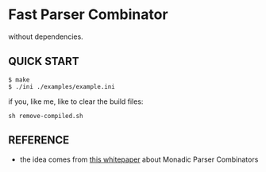 # Fast Parser Combinator

without dependencies.

## QUICK START

````
$ make
$ ./ini ./examples/example.ini

````

if you, like me, like to clear the build files:
````
sh remove-compiled.sh
````

## REFERENCE

- the idea comes from [this whitepaper](https://www.cs.nott.ac.uk/~pszgmh/monparsing.pdf) about Monadic Parser Combinators
